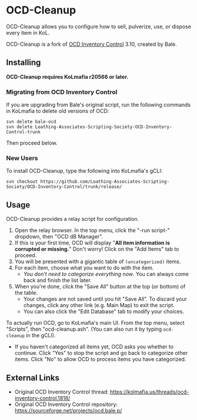 # OCD-Cleanup

OCD-Cleanup allows you to configure how to sell, pulverize, use, or dispose every item in KoL.

OCD-Cleanup is a fork of [OCD Inventory Control](https://kolmafia.us/threads/ocd-inventory-control.1818/) 3.10, created by Bale.

## Installing

**OCD-Cleanup requires KoLmafia r20566 or later.**

### Migrating from OCD Inventory Control

If you are upgrading from Bale's original script, run the following commands in KoLmafia to delete old versions of OCD:

```
svn delete bale-ocd
svn delete Loathing-Associates-Scripting-Society-OCD-Inventory-Control-trunk
```

Then proceed below.

### New Users

To install OCD-Cleanup, type the following into KoLmafia's gCLI:

```
svn checkout https://github.com/Loathing-Associates-Scripting-Society/OCD-Inventory-Control/trunk/release/
```

## Usage

OCD-Cleanup provides a relay script for configuration.

1. Open the relay browser. In the top menu, click the "-run script-" dropdown, then "OCD dB Manager".
2. If this is your first time, OCD will display "**All item information is corrupted or missing.**"
   Don't worry! Click on the "Add Items" tab to proceed.
3. You will be presented with a gigantic table of `(uncategorized)` items.
4. For each item, choose what you want to do with the item.
   - _You don't need to categorize everything now_. You can always come back and finish the list later.
5. When you're done, click the "Save All" button at the top (or bottom) of the table.
   - Your changes are not saved until you hit "Save All". To discard your changes, click any other link (e.g. Main Map) to exit the script.
   - You can also click the "Edit Database" tab to modify your choices.

To actually run OCD, go to KoLmafia's main UI. From the top menu, select "Scripts", then "ocd-cleanup.ash". (You can also run it by typing `ocd-cleanup` in the gCLI).

- If you haven't categorized all items yet, OCD asks you whether to continue. Click "Yes" to stop the script and go back to categorize other items. Click "No" to allow OCD to process items you have categorized.

## External Links

- Original OCD Inventory Control thread: https://kolmafia.us/threads/ocd-inventory-control.1818/
- Original OCD Inventory Control repository: https://sourceforge.net/projects/ocd.bale.p/
